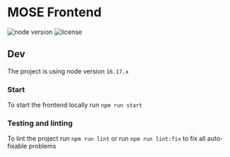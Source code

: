 # MOSE Frontend 

![node version](https://img.shields.io/badge/node-16.17.x-brightgreen) ![license](https://img.shields.io/github/license/kundestyrt-norbit/mose-frontend)

## Dev
The project is using node version `16.17.x`

### Start

To start the frontend locally run `npm run start`

### Testing and linting

To lint the project run `npm run lint` or run `npm run lint:fix` to fix all auto-fixable problems